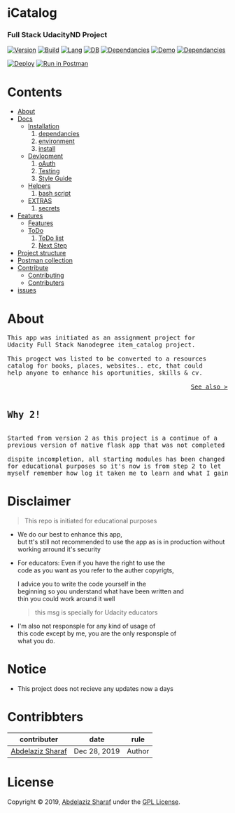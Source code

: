 # iCatalog

### Full Stack UdacityND Project

[![Version](https://img.shields.io/badge/Version-2.0.0-darkgreen.svg)](https://github.com/AbdelazizSharaf001/iCatalog)
[![Build](https://img.shields.io/badge/Build-Stable-darkgreen.svg)](https://github.com/AbdelazizSharaf001/iCatalog)
[![Lang](https://img.shields.io/badge/Lang-Python-darkblue.svg)](https://github.com/AbdelazizSharaf001/iCatalog)
[![DB](https://img.shields.io/badge/DB-sqlite-blue.svg)](https://github.com/AbdelazizSharaf001/iCatalog)
[![Dependancies](https://img.shields.io/badge/Dependancies-passing-darkcyan.svg)](/docs#dependancies)
[![Demo](https://img.shields.io/badge/Demo-up-red.svg)](https://icatalog.herokuapp.com)
[![Dependancies](https://img.shields.io/badge/License-GPL%203.0-black.svg)](https://github.com/AbdelazizSharaf001/iCatalog/blob/master/LICENSE)

[![Deploy](https://www.herokucdn.com/deploy/button.svg)](https://heroku.com/deploy)
[![Run in Postman](https://run.pstmn.io/button.svg)](https://app.getpostman.com/run-collection/b5ac5d891a3964aa896a)



# Contents

- [About](#about)
- [Docs](/docs)
  * [Installation](/docs/ins.md)
    1. [dependancies](/docs/ins.md#dependancies)
    2. [environment](/docs/ins.md#environment)
    3. [install](/docs/ins.md#install)
  * [Devlopment](/docs/Dev.md)
    1. [oAuth](/docs/Dev.md#oauth)
    2. [Testing](/docs/Dev.md#testing)
    3. [Style Guide](/docs/Dev.md#style-guide)
  * [Helpers](/docs/helpers.md)
    1. [bash script](/docs/helpers.md#bash)
  * [EXTRAS](/docs/EXTRAS.md)
    1. [secrets](/docs/EXTRAS.md#secrets)
- [Features](/docs/features.md)
  * [Features](/docs/features.md)
  * [ToDo](/docs/to_do.md)
    1. [ToDo list](/docs/to_do.md#todo)
    2. [Next Step](/docs/to_do.md#next-step)
- [Project structure](/docs/structure.md)
- [Postman collection](https://documenter.getpostman.com/view/9649012/SWLb8UxS)
- [Contribute](/docs/contribute.md)
  * [Contributing](/CONTRIBUTING.md)
  * [Contributers](/docs/contributers.md)
- [issues](/docs/issues.md)


# About

<pre>
This app was initiated as an assignment project for
Udacity Full Stack Nanodegree item_catalog project.

This progect was listed to be converted to a resources
catalog for books, places, websites.. etc, that could
help anyone to enhance his oportunities, skills & cv.

<a  style="float: right;"
    href="https://icatalog.herokuapp.com/about"
    target="_blank">See also ></a>
</pre>

<pre>
<h2>Why 2!</h2>
Started from version 2 as this project is a continue of a
previous version of native flask app that was not completed

dispite incompletion, all starting modules has been changed
for educational purposes so it's now is from step 2 to let
myself remember how log it taken me to learn and what I gained
</pre>

# Disclaimer

> This repo is initiated for educational purposes

- We do our best to enhance this app,
  <br>but tt's still not recommended to use the app as is
  in production without working arround it's security

- For educators: Even if you have the right to use the
  <br>code as you want as you refer to the auther copyrigts,
  
  I advice you to write the code yourself in the
  <br>beginning so you understand what have been written and
  <br>thin you could work around it well
  >this msg is specially for Udacity educators
  
- I'm also not responsple for any kind of usage of
  <br>this code except by me, you are the only responsple of
  <br>what you do.

# Notice
- This project does not recieve any updates now a days

# Contribbters
| contributer           | date         | rule        |
|-----------------------|--------------|-------------|
| [Abdelaziz Sharaf][1] | Dec 28, 2019 | Author      |


# License

Copyright © 2019,
[Abdelaziz Sharaf](https://github.com/AbdelazizSharaf001)
under the [GPL License](LICENSE).

  [1]: https://github.com/AbdelazizSharaf001
